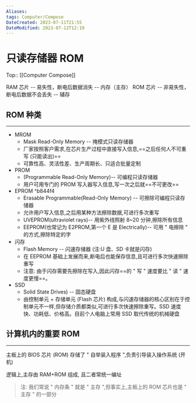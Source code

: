 ```yaml
---
Aliases: 
tags: Computer/Compose 
DateCreated: 2023-07-11T21:55
DateModified: 2023-07-12T12:19
---
```

# 只读存储器 ROM
Top:: [[Computer Compose]]

RAM 芯片 -- 易失性，断电后数据消失 -- 内存（主存）
ROM 芯片 -- 非易失性，断电后数据不会丢失 -- 辅存

## ROM 种类
---
- MROM
	- Mask Read-Only Memory -- 掩模式只读存储器
	- 厂家按照客户需求,在芯片生产过程中直接写入信息,==之后任何人不可重写 (只能读出)==
	- 可靠性高、灵活性差、生产周期长、只适合批量定制
- PROM
	- (Programmable Read-Only Memory)-- 可编程只读存储器
	- 用户可用专门的 PROM 写入器写入信息,写一次之后就==不可更改==
- EPROM ^b844f4
	- Erasable Programmable(Read-Only Memory) -- 可擦除可编程只读存储器
	- 允许用户写入信息,之后用某种方法擦除数据,可进行多次重写
	- UVEPROM(ultraviolet rays)-- 用紫外线照射 8~20 分钟,擦除所有信息
	- EEPROM(也常记为 E2PROM,第一个 E 是 Electrically)-- 可用 " 电擦除 " 的方式,擦除特定的字
- 闪存
	- Flash Memory -- 闪速存储器 (注:U 盘、SD 卡就是闪存)
	- 在 EEPROM 基础上发展而来,断电后也能保存信息,且可进行多次快速擦除重写
	- 注意: 由于闪存需要先擦除在写入,因此闪存==的 " 写 " 速度要比 " 读 " 速度更慢==。
- SSD
	- Solid State Drives) -- 固态硬盘
	- 由控制单元 + 存储单元 (Flash 芯片) 构成,与闪速存储器的核心区别在于控制单元不一样,但存储介质都类似,可进行多次快速擦除重写。SSD 速度快、功耗低、价格高。目前个人电脑上常用 SSD 取代传统的机械硬盘
<!--SR:!2023-08-05,16,250!2023-08-06,17,250!2023-08-03,14,250-->

## 计算机内的重要 ROM
---
主板上的 BIOS 芯片 (ROM)
存储了 " 自举装入程序 ",负责引导装入操作系统 (开机)

逻辑上,主存由 RAM+ROM 组成, 且二者常统一编址

> 注: 我们常说 " 内存条 " 就是 " 主存 ",但事实上,主板上的 ROM 芯片也是 " 主存 " 的一部分
